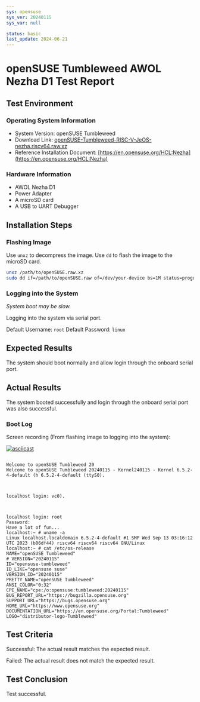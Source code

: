 ```yaml
---
sys: opensuse
sys_ver: 20240115
sys_var: null

status: basic
last_update: 2024-06-21
---
```


# openSUSE Tumbleweed AWOL Nezha D1 Test Report

## Test Environment

### Operating System Information

- System Version: openSUSE Tumbleweed
- Download Link: [openSUSE-Tumbleweed-RISC-V-JeOS-nezha.riscv64.raw.xz](https://download.opensuse.org/repositories/devel:/RISCV:/Factory:/Contrib:/AllwinnerD1/images/)
- Reference Installation Document: [https://en.opensuse.org/HCL:Nezha](https://en.opensuse.org/HCL:Nezha)

### Hardware Information

- AWOL Nezha D1
- Power Adapter
- A microSD card
- A USB to UART Debugger

## Installation Steps

### Flashing Image

Use `unxz` to decompress the image.
Use `dd` to flash the image to the microSD card.

```bash
unxz /path/to/openSUSE.raw.xz
sudo dd if=/path/to/openSUSE.raw of=/dev/your-device bs=1M status=progress
```

### Logging into the System

*System boot may be slow.*

Logging into the system via serial port.

Default Username: `root`
Default Password: `linux`

## Expected Results

The system should boot normally and allow login through the onboard serial port.

## Actual Results

The system booted successfully and login through the onboard serial port was also successful.

### Boot Log

Screen recording (From flashing image to logging into the system):

[![asciicast](https://asciinema.org/a/qGx3Er1vKkhIuC19Ixbj50HNk.svg)](https://asciinema.org/a/qGx3Er1vKkhIuC19Ixbj50HNk)

```log

Welcome to openSUSE Tumbleweed 20
Welcome to openSUSE Tumbleweed 20240115 - Kernel240115 - Kernel 6.5.2-4-default (h 6.5.2-4-default (ttyS0).



localhost login: vc0).



localhost login: root
Password: 
Have a lot of fun...
localhost:~ # uname -a
Linux localhost.localdomain 6.5.2-4-default #1 SMP Wed Sep 13 03:16:12 UTC 2023 (b06df44) riscv64 riscv64 riscv64 GNU/Linux
localhost:~ # cat /etc/os-release 
NAME="openSUSE Tumbleweed"
# VERSION="20240115"
ID="opensuse-tumbleweed"
ID_LIKE="opensuse suse"
VERSION_ID="20240115"
PRETTY_NAME="openSUSE Tumbleweed"
ANSI_COLOR="0;32"
CPE_NAME="cpe:/o:opensuse:tumbleweed:20240115"
BUG_REPORT_URL="https://bugzilla.opensuse.org"
SUPPORT_URL="https://bugs.opensuse.org"
HOME_URL="https://www.opensuse.org"
DOCUMENTATION_URL="https://en.opensuse.org/Portal:Tumbleweed"
LOGO="distributor-logo-Tumbleweed"

```

## Test Criteria

Successful: The actual result matches the expected result.

Failed: The actual result does not match the expected result.

## Test Conclusion

Test successful.
